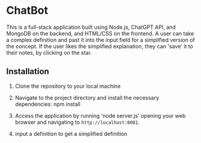 # ChatBot
This is a full-stack application built using Node.js, ChatGPT API, and MongoDB on the backend, and HTML/CSS on the frontend. A user can take a complex definition and past it into the input field for a simplified version of the concept. If the user likes the simplified explanation, they can 'save' it to their notes, by clicking on the star.

## Installation

1. Clone the repository to your local machine

2. Navigate to the project directory and install the necessary dependencies: npm install

3. Access the application by running 'node server.js' opening your web browser and navigating to `http://localhost:8081`.

4. input a definition to get a simplified definition



